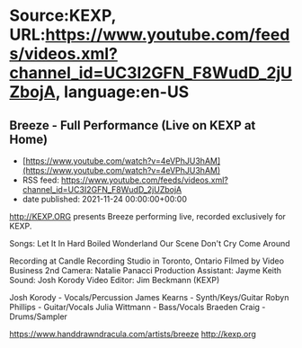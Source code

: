 # Source:KEXP, URL:https://www.youtube.com/feeds/videos.xml?channel_id=UC3I2GFN_F8WudD_2jUZbojA, language:en-US

## Breeze - Full Performance (Live on KEXP at Home)
 - [https://www.youtube.com/watch?v=4eVPhJU3hAM](https://www.youtube.com/watch?v=4eVPhJU3hAM)
 - RSS feed: https://www.youtube.com/feeds/videos.xml?channel_id=UC3I2GFN_F8WudD_2jUZbojA
 - date published: 2021-11-24 00:00:00+00:00

http://KEXP.ORG presents Breeze performing live, recorded exclusively for KEXP.

Songs:
Let It In
Hard Boiled Wonderland
Our Scene
Don't Cry
Come Around

Recording at Candle Recording Studio in Toronto, Ontario
Filmed by Video Business
2nd Camera: Natalie Panacci
Production Assistant: Jayme Keith 
Sound: Josh Korody
Video Editor: Jim Beckmann (KEXP)

Josh Korody - Vocals/Percussion
James Kearns - Synth/Keys/Guitar
Robyn Phillips - Guitar/Vocals
Julia Wittmann - Bass/Vocals
Braeden Craig - Drums/Sampler 

https://www.handdrawndracula.com/artists/breeze
http://kexp.org

